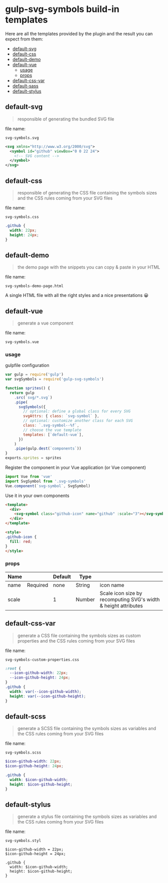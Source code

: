 # gulp-svg-symbols build-in templates

Here are all the templates provided by the plugin and the result you can expect from them:

<!-- START doctoc generated TOC please keep comment here to allow auto update -->
<!-- DON'T EDIT THIS SECTION, INSTEAD RE-RUN doctoc TO UPDATE -->

- [default-svg](#default-svg)
- [default-css](#default-css)
- [default-demo](#default-demo)
- [default-vue](#default-vue)
  - [usage](#usage)
  - [props](#props)
- [default-css-var](#default-css-var)
- [default-sass](#default-sass)
- [default-stylus](#default-stylus)

<!-- END doctoc generated TOC please keep comment here to allow auto update -->

## default-svg

> responsible of generating the bundled SVG file

file name:

```
svg-symbols.svg
```

```xml
<svg xmlns="http://www.w3.org/2000/svg">
  <symbol id="github" viewBox="0 0 22 24">
    <!-- SVG content -->
  </symbol>
</svg>
```

## default-css

> responsible of generating the CSS file containing the symbols sizes and the CSS rules coming from your SVG files

file name:

```
svg-symbols.css
```

```css
.github {
  width: 22px;
  height: 24px;
}
```

## default-demo

> the demo page with the snippets you can copy & paste in your HTML

file name:

```
svg-symbols-demo-page.html
```

A single HTML file with all the right styles and a nice presentations 😀

## default-vue

> generate a vue component

file name:

```
svg-symbols.vue
```

### usage

gulpfile configuration

```js
var gulp = require('gulp')
var svgSymbols = require('gulp-svg-symbols')

function sprites() {
  return gulp
    .src(`svg/*.svg`)
    .pipe(
      svgSymbols({
        // optional: define a global class for every SVG
        svgAttrs: { class: `svg-symbol` },
        // optional: customize another class for each SVG
        class: `.svg-symbol--%f`,
        // choose the vue template
        templates: [`default-vue`],
      })
    )
    .pipe(gulp.dest(`components`))
}
exports.sprites = sprites
```

Register the component in your Vue application (or Vue component)

```js
import Vue from 'vue'
import SvgSymbol from '.svg-symbols'
Vue.component(`svg-symbol`, SvgSymbol)
```

Use it in your own components

```html
<template>
  <div>
    <svg-symbol class="github-icon" name="github" :scale="3"></svg-symbol>
  </div>
</template>

<style>
.github-icon {
  fill: red;
}
</style>
```

### props

| Name  |          | Default | Type   |                                                                |
| ----- | -------- | ------- | ------ | -------------------------------------------------------------- |
| name  | Required | none    | String | icon name                                                      |
| scale |          | 1       | Number | Scale icon size by recomputing SVG's width & height attributes |

## default-css-var

> generate a CSS file containing the symbols sizes as custom properties and the CSS rules coming from your SVG files

file name:

```
svg-symbols-custom-properties.css
```

```css
:root {
  --icon-github-width: 22px;
  --icon-github-height: 24px;
}
.github {
  width: var(--icon-github-width);
  height: var(--icon-github-height);
}
```

## default-scss

> generate a SCSS file containing the symbols sizes as variables and the CSS rules coming from your SVG files

file name:

```
svg-symbols.scss
```

```scss
$icon-github-width: 22px;
$icon-github-height: 24px;

.github {
  width: $icon-github-width;
  height: $icon-github-height;
}
```

## default-stylus

> generate a stylus file containing the symbols sizes as variables and the CSS rules coming from your SVG files

file name:

```
svg-symbols.styl
```

```styl
$icon-github-width = 22px;
$icon-github-height = 24px;

.github {
  width: $icon-github-width;
  height: $icon-github-height;
}
```
